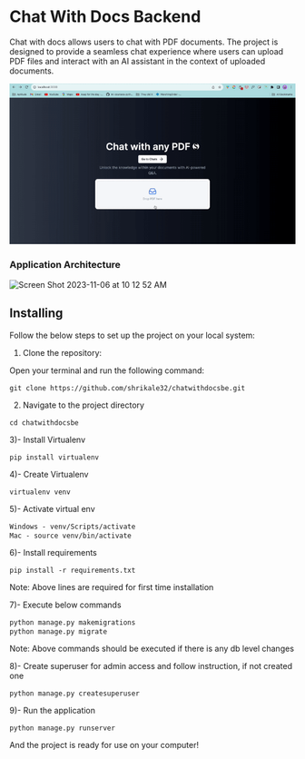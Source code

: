 # Chat With Docs Backend

Chat with docs allows users to chat with PDF documents. The project is designed to provide a seamless chat experience where users can upload PDF files and interact with an AI assistant in the context of uploaded documents.

![Demo](https://github.com/shrikale32/chatwithdocs/blob/main/ezgif.com-gif-maker.gif)

### Application Architecture

<img width="1079" alt="Screen Shot 2023-11-06 at 10 12 52 AM" src="https://github.com/shrikale32/chatwithdocsbe/assets/27811189/b307c16c-42c8-4992-a9fe-356f8aa993d5">

## Installing

Follow the below steps to set up the project on your local system:

1) Clone the repository:
   
Open your terminal and run the following command:

```
git clone https://github.com/shrikale32/chatwithdocsbe.git
```

2) Navigate to the project directory

```
cd chatwithdocsbe
```

3)- Install Virtualenv

```
pip install virtualenv
```

4)- Create Virtualenv

```
virtualenv venv
```

5)- Activate virtual env

```
Windows - venv/Scripts/activate
Mac - source venv/bin/activate
```

6)- Install requirements

```
pip install -r requirements.txt
```
Note: Above lines are required for first time installation

7)- Execute below commands

```
python manage.py makemigrations
python manage.py migrate
```
Note: Above commands should be executed if there is any db level changes

8)- Create superuser for admin access and follow instruction, if not created one

```
python manage.py createsuperuser
```

9)- Run the application

```
python manage.py runserver
```
And the project is ready for use on your computer!
